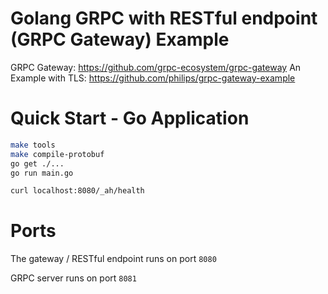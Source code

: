 # Golang GRPC with RESTful endpoint (GRPC Gateway) Example

GRPC Gateway: https://github.com/grpc-ecosystem/grpc-gateway
An Example with TLS: https://github.com/philips/grpc-gateway-example

# Quick Start - Go Application
```bash
make tools
make compile-protobuf
go get ./...
go run main.go

curl localhost:8080/_ah/health
```

# Ports

The gateway / RESTful endpoint runs on port `8080`

GRPC server runs on port `8081`

